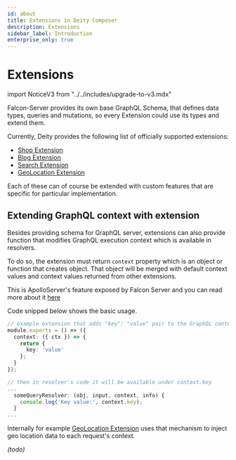 ```yaml
---
id: about
title: Extensions in Deity Composer
description: Extensions
sidebar_label: Introduction
enterprise_only: true
---
```


# Extensions

import NoticeV3 from "../../includes/upgrade-to-v3.mdx"


Falcon-Server provides its own base GraphQL Schema, that defines data types, queries
and mutations, so every Extension could use its types and extend them.

Currently, Deity provides the following list of officially supported extensions:

- [Shop Extension](./shop-extension)
- [Blog Extension](./blog-extension)
- [Search Extension](./search-extension)
- [GeoLocation Extension](./geolocation-extension)

Each of these can of course be extended with custom features that are specific for particular implementation.

## Extending GraphQL context with extension

Besides providing schema for GraphQL server, extensions can also provide function that modifies GraphQL execution context which is available in resolvers.

To do so, the extension must return `context` property which is an object or function that creates object. That object will be merged with default context values and context values returned from other extensions.

This is ApolloServer's feature exposed by Falcon Server and you can read more about it [here](https://www.apollographql.com/docs/apollo-server/data/resolvers/#the-context-argument)

Code snipped below shows the basic usage.

```ts
// example extension that adds "key": "value" pair to the GraphQL context
module.exports = () => ({
  context: ({ ctx }) => {
    return {
      key: 'value'
    };
  }
});

// then in resolver's code it will be available under context.key
...
  someQueryResolver: (obj, input, context, info) {
    console.log('Key value:', context.key);
  }
...

```

Internally for example [GeoLocation Extension](./geolocation-extension) uses that mechanism to inject geo location data to each request's context.

_(todo)_
<!-- * configuration -  There are some exceptions to this e.g. search modules should be configured last. -->